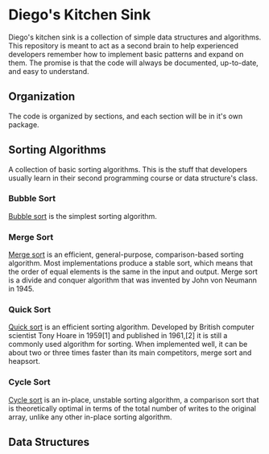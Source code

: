 # Diego's Kitchen Sink
Diego's kitchen sink is a collection of simple data structures and algorithms. This repository is meant to act as a second brain to help experienced developers remember how to implement basic patterns and expand on them. The promise is that the code will always be documented, up-to-date, and easy to understand.

## Organization
The code is organized by sections, and each section will be in it's own package.

## Sorting Algorithms
A collection of basic sorting algorithms. This is the stuff that developers usually learn in their second programming course or data structure's class.

### Bubble Sort
[Bubble sort](https://en.wikipedia.org/wiki/Bubble_sort) is the simplest sorting algorithm.
### Merge Sort
[Merge sort](https://en.wikipedia.org/wiki/Merge_sort) is an efficient, general-purpose, comparison-based sorting algorithm. Most implementations produce a stable sort, which means that the order of equal elements is the same in the input and output. Merge sort is a divide and conquer algorithm that was invented by John von Neumann in 1945.
### Quick Sort
[Quick sort](https://en.wikipedia.org/wiki/Quicksort) is an efficient sorting algorithm. Developed by British computer scientist Tony Hoare in 1959[1] and published in 1961,[2] it is still a commonly used algorithm for sorting. When implemented well, it can be about two or three times faster than its main competitors, merge sort and heapsort.
### Cycle Sort
[Cycle sort](https://en.wikipedia.org/wiki/Cycle_sort)  is an in-place, unstable sorting algorithm, a comparison sort that is theoretically optimal in terms of the total number of writes to the original array, unlike any other in-place sorting algorithm.

## Data Structures
